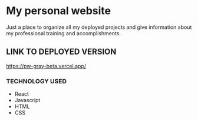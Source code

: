 # My personal website

Just a place to organize all my deployed projects and give information about my professional training and accomplishments.

## LINK TO DEPLOYED VERSION

https://pw-gray-beta.vercel.app/

### TECHNOLOGY USED

- React
- Javascript
- HTML
- CSS
